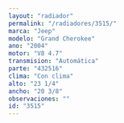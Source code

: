 ```yaml
---
layout: "radiador"
permalink: "/radiadores/3515/"
marca: "Jeep"
modelo: "Grand Cherokee"
ano: "2004"
motor: "V8 4.7"
transmision: "Automática"
parte: "432516"
clima: "Con clima"
alto: "23 1/4"
ancho: "20 3/8"
observaciones: ""
id: "3515"
---
```


